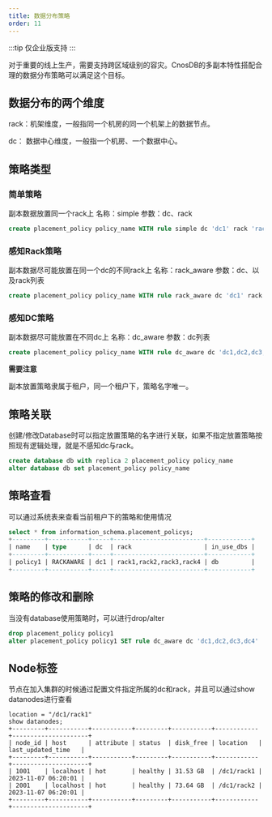 ```yaml
---
title: 数据分布策略
order: 11
---
```


:::tip
仅企业版支持
:::

对于重要的线上生产，需要支持跨区域级别的容灾。CnosDB的多副本特性搭配合理的数据分布策略可以满足这个目标。

## 数据分布的两个维度
rack：机架维度，一般指同一个机房的同一个机架上的数据节点。

dc：  数据中心维度，一般指一个机房、一个数据中心。

## 策略类型

### 简单策略
副本数据放置同一个rack上
名称：simple
参数：dc、rack
```SQL
create placement_policy policy_name WITH rule simple dc 'dc1' rack 'rack1'  -- 所有副本都放置在dc1的rack1的机器上
```

### 感知Rack策略
副本数据尽可能放置在同一个dc的不同rack上
名称：rack_aware 
参数：dc、以及rack列表
```SQL
create placement_policy policy_name WITH rule rack_aware dc 'dc1' rack 'rack1,rack2,rack3,rack4' -- 所有副本都放置在dc1的rack1-4的不同机架上
```

### 感知DC策略
副本数据尽可能放置在不同dc上
名称：dc_aware 
参数：dc列表
```SQL
create placement_policy policy_name WITH rule dc_aware dc 'dc1,dc2,dc3,dc4' -- 所有副本尽可能放置在dc1-4的机器上
```

**需要注意**

副本放置策略隶属于租户，同一个租户下，策略名字唯一。

## 策略关联
创建/修改Database时可以指定放置策略的名字进行关联，如果不指定放置策略按照现有逻辑处理，就是不感知dc与rack。
```SQL
create database db with replica 2 placement_policy policy_name
alter database db set placement_policy policy_name
```

## 策略查看
可以通过系统表来查看当前租户下的策略和使用情况
```SQL
select * from information_schema.placement_policys;
+---------+-----------+-----+-------------------------+------------+
| name    | type      | dc  | rack                    | in_use_dbs |
+---------+-----------+-----+-------------------------+------------+
| policy1 | RACKAWARE | dc1 | rack1,rack2,rack3,rack4 | db         |
+---------+-----------+-----+-------------------------+------------+
```

## 策略的修改和删除
当没有database使用策略时，可以进行drop/alter
```SQL
drop placement_policy policy1
alter placement_policy policy1 SET rule dc_aware dc 'dc1,dc2,dc3,dc4'
```

## Node标签
节点在加入集群的时候通过配置文件指定所属的dc和rack，并且可以通过show datanodes进行查看
```
location = "/dc1/rack1"
show datanodes;
+---------+-----------+-----------+---------+-----------+------------+---------------------+
| node_id | host      | attribute | status  | disk_free | location   | last_updated_time   |
+---------+-----------+-----------+---------+-----------+------------+---------------------+
| 1001    | localhost | hot       | healthy | 31.53 GB  | /dc1/rack1 | 2023-11-07 06:20:01 |
| 2001    | localhost | hot       | healthy | 73.64 GB  | /dc1/rack2 | 2023-11-07 06:20:01 |
+---------+-----------+-----------+---------+-----------+------------+---------------------+
```
